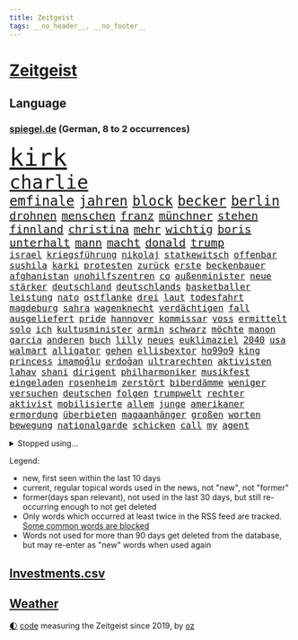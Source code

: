 ```yaml
---
title: Zeitgeist
tags: __no_header__, __no_footer__
---
```


# [Zeitgeist](https://oliz.io/zeitgeist/)

## Language

<h3><a href="https://www.spiegel.de" target="_blank">spiegel.de</a> (German, 8 to 2 occurrences)</h3>
<p style="font-family:monospace">
<span style="font-size:32pt"><a href="news_links.html#kirk" class="new">kirk</a></span>
<br>
<span style="font-size:25pt"><a href="news_links.html#charlie" class="new">charlie</a></span>
<br>
<span style="font-size:18pt"><a href="news_links.html#emfinale" class="current">emfinale</a></span>
<span style="font-size:18pt"><a href="news_links.html#jahren" class="current">jahren</a></span>
<span style="font-size:18pt"><a href="news_links.html#block" class="current">block</a></span>
<span style="font-size:18pt"><a href="news_links.html#becker" class="current">becker</a></span>
<span style="font-size:18pt"><a href="news_links.html#berlin" class="current">berlin</a></span>
<br>
<span style="font-size:15pt"><a href="news_links.html#drohnen" class="current">drohnen</a></span>
<span style="font-size:15pt"><a href="news_links.html#menschen" class="current">menschen</a></span>
<span style="font-size:15pt"><a href="news_links.html#franz" class="current">franz</a></span>
<span style="font-size:15pt"><a href="news_links.html#münchner" class="current">münchner</a></span>
<span style="font-size:15pt"><a href="news_links.html#stehen" class="current">stehen</a></span>
<span style="font-size:15pt"><a href="news_links.html#finnland" class="current">finnland</a></span>
<span style="font-size:15pt"><a href="news_links.html#christina" class="current">christina</a></span>
<span style="font-size:15pt"><a href="news_links.html#mehr" class="current">mehr</a></span>
<span style="font-size:15pt"><a href="news_links.html#wichtig" class="current">wichtig</a></span>
<span style="font-size:15pt"><a href="news_links.html#boris" class="current">boris</a></span>
<span style="font-size:15pt"><a href="news_links.html#unterhalt" class="current">unterhalt</a></span>
<span style="font-size:15pt"><a href="news_links.html#mann" class="current">mann</a></span>
<span style="font-size:15pt"><a href="news_links.html#macht" class="current">macht</a></span>
<span style="font-size:15pt"><a href="news_links.html#donald" class="current">donald</a></span>
<span style="font-size:15pt"><a href="news_links.html#trump" class="current">trump</a></span>
<br>
<span style="font-size:12pt"><a href="news_links.html#israel" class="current">israel</a></span>
<span style="font-size:12pt"><a href="news_links.html#kriegsführung" class="current">kriegsführung</a></span>
<span style="font-size:12pt"><a href="news_links.html#nikolaj" class="new">nikolaj</a></span>
<span style="font-size:12pt"><a href="news_links.html#statkewitsch" class="new">statkewitsch</a></span>
<span style="font-size:12pt"><a href="news_links.html#offenbar" class="current">offenbar</a></span>
<span style="font-size:12pt"><a href="news_links.html#sushila" class="new">sushila</a></span>
<span style="font-size:12pt"><a href="news_links.html#karki" class="new">karki</a></span>
<span style="font-size:12pt"><a href="news_links.html#protesten" class="current">protesten</a></span>
<span style="font-size:12pt"><a href="news_links.html#zurück" class="current">zurück</a></span>
<span style="font-size:12pt"><a href="news_links.html#erste" class="current">erste</a></span>
<span style="font-size:12pt"><a href="news_links.html#beckenbauer" class="current">beckenbauer</a></span>
<span style="font-size:12pt"><a href="news_links.html#afghanistan" class="current">afghanistan</a></span>
<span style="font-size:12pt"><a href="news_links.html#unohilfszentren" class="new">unohilfszentren</a></span>
<span style="font-size:12pt"><a href="news_links.html#co" class="current">co</a></span>
<span style="font-size:12pt"><a href="news_links.html#außenminister" class="current">außenminister</a></span>
<span style="font-size:12pt"><a href="news_links.html#neue" class="current">neue</a></span>
<span style="font-size:12pt"><a href="news_links.html#stärker" class="current">stärker</a></span>
<span style="font-size:12pt"><a href="news_links.html#deutschland" class="current">deutschland</a></span>
<span style="font-size:12pt"><a href="news_links.html#deutschlands" class="current">deutschlands</a></span>
<span style="font-size:12pt"><a href="news_links.html#basketballer" class="current">basketballer</a></span>
<span style="font-size:12pt"><a href="news_links.html#leistung" class="current">leistung</a></span>
<span style="font-size:12pt"><a href="news_links.html#nato" class="current">nato</a></span>
<span style="font-size:12pt"><a href="news_links.html#ostflanke" class="new">ostflanke</a></span>
<span style="font-size:12pt"><a href="news_links.html#drei" class="current">drei</a></span>
<span style="font-size:12pt"><a href="news_links.html#laut" class="current">laut</a></span>
<span style="font-size:12pt"><a href="news_links.html#todesfahrt" class="new">todesfahrt</a></span>
<span style="font-size:12pt"><a href="news_links.html#magdeburg" class="current">magdeburg</a></span>
<span style="font-size:12pt"><a href="news_links.html#sahra" class="current">sahra</a></span>
<span style="font-size:12pt"><a href="news_links.html#wagenknecht" class="current">wagenknecht</a></span>
<span style="font-size:12pt"><a href="news_links.html#verdächtigen" class="current">verdächtigen</a></span>
<span style="font-size:12pt"><a href="news_links.html#fall" class="current">fall</a></span>
<span style="font-size:12pt"><a href="news_links.html#ausgeliefert" class="current">ausgeliefert</a></span>
<span style="font-size:12pt"><a href="news_links.html#pride" class="current">pride</a></span>
<span style="font-size:12pt"><a href="news_links.html#hannover" class="current">hannover</a></span>
<span style="font-size:12pt"><a href="news_links.html#kommissar" class="current">kommissar</a></span>
<span style="font-size:12pt"><a href="news_links.html#voss" class="new">voss</a></span>
<span style="font-size:12pt"><a href="news_links.html#ermittelt" class="current">ermittelt</a></span>
<span style="font-size:12pt"><a href="news_links.html#solo" class="new">solo</a></span>
<span style="font-size:12pt"><a href="news_links.html#ich" class="current">ich</a></span>
<span style="font-size:12pt"><a href="news_links.html#kultusminister" class="current">kultusminister</a></span>
<span style="font-size:12pt"><a href="news_links.html#armin" class="current">armin</a></span>
<span style="font-size:12pt"><a href="news_links.html#schwarz" class="current">schwarz</a></span>
<span style="font-size:12pt"><a href="news_links.html#möchte" class="current">möchte</a></span>
<span style="font-size:12pt"><a href="news_links.html#manon" class="new">manon</a></span>
<span style="font-size:12pt"><a href="news_links.html#garcia" class="new">garcia</a></span>
<span style="font-size:12pt"><a href="news_links.html#anderen" class="current">anderen</a></span>
<span style="font-size:12pt"><a href="news_links.html#buch" class="current">buch</a></span>
<span style="font-size:12pt"><a href="news_links.html#lilly" class="current">lilly</a></span>
<span style="font-size:12pt"><a href="news_links.html#neues" class="current">neues</a></span>
<span style="font-size:12pt"><a href="news_links.html#euklimaziel" class="current">euklimaziel</a></span>
<span style="font-size:12pt"><a href="news_links.html#2040" class="current">2040</a></span>
<span style="font-size:12pt"><a href="news_links.html#usa" class="current">usa</a></span>
<span style="font-size:12pt"><a href="news_links.html#walmart" class="new">walmart</a></span>
<span style="font-size:12pt"><a href="news_links.html#alligator" class="current">alligator</a></span>
<span style="font-size:12pt"><a href="news_links.html#gehen" class="current">gehen</a></span>
<span style="font-size:12pt"><a href="news_links.html#ellisbextor" class="new">ellisbextor</a></span>
<span style="font-size:12pt"><a href="news_links.html#ho99o9" class="new">ho99o9</a></span>
<span style="font-size:12pt"><a href="news_links.html#king" class="current">king</a></span>
<span style="font-size:12pt"><a href="news_links.html#princess" class="current">princess</a></span>
<span style="font-size:12pt"><a href="news_links.html#i̇mamoğlu" class="current">i̇mamoğlu</a></span>
<span style="font-size:12pt"><a href="news_links.html#erdoğan" class="current">erdoğan</a></span>
<span style="font-size:12pt"><a href="news_links.html#ultrarechten" class="current">ultrarechten</a></span>
<span style="font-size:12pt"><a href="news_links.html#aktivisten" class="current">aktivisten</a></span>
<span style="font-size:12pt"><a href="news_links.html#lahav" class="current">lahav</a></span>
<span style="font-size:12pt"><a href="news_links.html#shani" class="new">shani</a></span>
<span style="font-size:12pt"><a href="news_links.html#dirigent" class="new">dirigent</a></span>
<span style="font-size:12pt"><a href="news_links.html#philharmoniker" class="new">philharmoniker</a></span>
<span style="font-size:12pt"><a href="news_links.html#musikfest" class="new">musikfest</a></span>
<span style="font-size:12pt"><a href="news_links.html#eingeladen" class="current">eingeladen</a></span>
<span style="font-size:12pt"><a href="news_links.html#rosenheim" class="new">rosenheim</a></span>
<span style="font-size:12pt"><a href="news_links.html#zerstört" class="current">zerstört</a></span>
<span style="font-size:12pt"><a href="news_links.html#biberdämme" class="new">biberdämme</a></span>
<span style="font-size:12pt"><a href="news_links.html#weniger" class="current">weniger</a></span>
<span style="font-size:12pt"><a href="news_links.html#versuchen" class="current">versuchen</a></span>
<span style="font-size:12pt"><a href="news_links.html#deutschen" class="current">deutschen</a></span>
<span style="font-size:12pt"><a href="news_links.html#folgen" class="current">folgen</a></span>
<span style="font-size:12pt"><a href="news_links.html#trumpwelt" class="new">trumpwelt</a></span>
<span style="font-size:12pt"><a href="news_links.html#rechter" class="current">rechter</a></span>
<span style="font-size:12pt"><a href="news_links.html#aktivist" class="new">aktivist</a></span>
<span style="font-size:12pt"><a href="news_links.html#mobilisierte" class="new">mobilisierte</a></span>
<span style="font-size:12pt"><a href="news_links.html#allem" class="current">allem</a></span>
<span style="font-size:12pt"><a href="news_links.html#junge" class="current">junge</a></span>
<span style="font-size:12pt"><a href="news_links.html#amerikaner" class="current">amerikaner</a></span>
<span style="font-size:12pt"><a href="news_links.html#ermordung" class="current">ermordung</a></span>
<span style="font-size:12pt"><a href="news_links.html#überbieten" class="new">überbieten</a></span>
<span style="font-size:12pt"><a href="news_links.html#magaanhänger" class="new">magaanhänger</a></span>
<span style="font-size:12pt"><a href="news_links.html#großen" class="current">großen</a></span>
<span style="font-size:12pt"><a href="news_links.html#worten" class="current">worten</a></span>
<span style="font-size:12pt"><a href="news_links.html#bewegung" class="current">bewegung</a></span>
<span style="font-size:12pt"><a href="news_links.html#nationalgarde" class="current">nationalgarde</a></span>
<span style="font-size:12pt"><a href="news_links.html#schicken" class="current">schicken</a></span>
<span style="font-size:12pt"><a href="news_links.html#call" class="new">call</a></span>
<span style="font-size:12pt"><a href="news_links.html#my" class="new">my</a></span>
<span style="font-size:12pt"><a href="news_links.html#agent" class="current">agent</a></span>
</p>
<details>
<summary>Stopped using...</summary>
<p class="former" style="font-size:12pt">
geboren(1785) verfolgen(1785) cristiano(1784) gefährden(1784) ronaldo(1784) entgegen(1783) 2016(1782) rückschlag(1782) verschiebt(1782) anne(1781) dienstag(1781) weltweiten(1781) depressionen(1780) ermöglichen(1780) lust(1780) tödlicher(1780) gemeldet(1779) phase(1779) plus(1779) termin(1779) zusammenhang(1779) behörde(1778) null(1778) weitergeht(1778) aufgerufen(1777) beschluss(1777) bitten(1777) facebook(1777) lebens(1777) lieben(1777) schien(1777) verlegt(1777) englischen(1776) genannt(1776) juden(1776) springt(1776) verteilt(1776) klären(1775) mitglied(1774) verbindung(1774) 32(1773) anwälte(1773) meinem(1773) nerven(1773) trafen(1773) auswirkungen(1772) dreimal(1772) eingestellt(1772) super(1772) anteil(1771) bull(1771) see(1771) 2030(1770) eigener(1769) rät(1769) schnellen(1769) sports(1769) oppositionelle(1767) distanziert(1765) holocaust(1764) antwort(1763) gekauft(1763) geprägt(1763) treiben(1759) aufhalten(1758) landet(1758) tiefen(1758) wem(1758) hilfen(1755) eigenes(1754) schrecken(1753) verständnis(1752) pleite(1751) journalist(1749) stress(1748) training(1748) provoziert(1744) iranischen(1742) kandidatur(1742) günther(1740) einblicke(1726) blut(1600) übrig(1600) kleidung(1528) ausnahme(1519) erscheint(1486) börsen(1452) gemeinschaft(1450) gehälter(1441) front(1371) unserem(1371) seltene(1362) fördern(1338) weiten(1327) jennifer(1278) terror(1272) beschuss(1264) 34(1258) günstiger(1244) besetzten(1239) erlauben(1235) antisemitische(1223) umstände(1214) schlamm(1205) jugendlicher(1177) partnerin(1150) auseinander(1087) begegnung(1065) staates(1012) mächtige(986) praxis(971) viertagewoche(962) vorstand(958) landwirte(956) islamistischen(945) uefa(927) vermeintliche(927) kollidiert(882) glas(877) wiederwahl(874) urlauber(856) trikot(845) gelände(829) sizilien(809) sächsischen(809) drastische(807) festgestellt(800) pass(776) nahostkonflikt(774) 36(773) nächster(757) kranke(749) torwart(749) ausnahmezustand(742) kandidiert(737) knie(732) 24jährige(730) rechtsextremisten(729) momente(725) miliz(714) verspottet(711) oppositionspolitiker(706) demokratischen(704) boeing(703) verfolgte(699) raumstation(692) veröffentlichung(689) 22jährige(688) version(688) beschuldigt(687) aufruhr(686) besetzung(686) demonstration(665) wild(658) franzose(642) indischen(626) abgeordneter(620) umstrittenes(620) dorthin(615) historischer(614) iss(608) finanziellen(605) teamkollegen(602) audi(590) firmenchef(590) le(588) minus(579) rettete(568) hummels(566) abgewiesen(564) erleichtert(560) zurückziehen(560) verzögern(554) wütet(543) freut(541) rheinmetall(537) stammen(537) planung(536) stewart(535) outfits(532) überlassen(531) schülerinnen(529) klettert(527) fehlern(526) noah(506) größtes(505) escooter(503) bräuchte(499) instanz(499) versuchter(493) flog(491) figuren(490) weber(487) verspielt(485) freunden(479) beweist(475) ignorieren(462) palästinensern(462) schütze(462) s(461) france(460) beschließen(459) steven(450) allmählich(449) 200000(448) verwaltungsgericht(443) herum(439) co₂ausstoß(435) /(433) smith(431) urteile(431) zeug(431) extremen(427) eingebrochen(425) westküste(425) bewahrt(421) beschert(414) zeichnen(414) glaube(412) anruf(411) saskia(409) auszugeben(407) gesichert(404) inlandsgeheimdienst(398) untergang(394) abbrechen(393) drehen(392) klimakonferenz(390) northvolt(389) yoga(387) konkret(386) britin(385) versammeln(383) aktionäre(382) scheiterten(379) anhaltende(372) verbannt(368) ifoinstituts(365) weitermachen(363) khan(361) unterbringung(358) bauarbeiten(357) cem(356) özdemir(356) biografie(355) nutzerinnen(354) organisierte(353) festgehalten(343) alex(342) anzahl(341) leipziger(341) 71(340) bastelt(340) zwang(336) 2500(335) härteren(335) hof(333) königreich(327) ursprung(327) bka(325) unbeeindruckt(325) combs(322) diddy(322) sean(322) anzeigen(321) brett(320) kern(316) klubwm(316) veranstaltungen(314) vorsorglich(314) aktueller(313) stromausfälle(311) vorstellungen(311) stanley(310) aufrüstung(309) zunehmende(307) maler(306) exporte(302) qualifiziert(302) ultimatum(301) mitgeteilt(297) spdfraktionschef(297) gefährdung(296) mittagessen(296) odessa(296) unterschiedlichen(296) jake(291) überzieht(290) überfallen(287) exchef(285) ruhen(284) sexismus(284) hingerichtet(282) queeren(281) winden(280) fraktionschef(279) cdupolitikerin(276) pompeji(273) trotzt(273) verständigt(271) scharfer(269) südkoreas(269) 97(267) versus(265) übergeben(264) französin(261) ed(260) sheeran(260) vorläufig(258) alleingang(257) steuer(255) verließen(254) netflixserie(253) medizinischen(252) graf(251) steffi(251) verzicht(251) rückkehrer(249) skurrile(249) internationaler(248) spurensuche(248) südwesten(248) zündet(246) affront(245) nasa(245) schattenflotte(243) schülern(240) erwartete(239) winzige(238) gebühr(236) schmuggel(236) abgeschlossen(234) beliebtes(234) empfehlen(234) solch(234) überstehen(234) unabhängiger(233) selbstkritik(232) batteriehersteller(231) bewertung(231) re(228) rereportage(228) schönheit(228) führerschein(227) gold(227) mail(227) konstruktiv(225) promille(223) londons(222) tauchen(222) malen(221) privat(221) massiver(220) zuhause(220) bedauert(219) hafenstadt(218) spiegelleser(218) atomkraftwerk(217) getrennte(216) jene(216) bauch(215) besseres(215) kälte(215) firewall(213) gift(212) taxi(210) einzuschränken(209) fußgänger(209) gemüse(209) interviews(208) ruhm(208) außenhandel(206) dazwischen(206) weltspitze(206) premiere(200) wohnmobil(200) abschieben(199) rückgängig(199) aschaffenburg(198) transparenz(196) bargeld(195) nähern(192) auszuschließen(191) bonus(191) zugenommen(189) berlinerin(188) erden(187) niedrigere(184) witkoff(184) abitur(183) aufruf(183) ausschluss(183) oper(183) kulturstaatsminister(182) aufgegeben(181) gazakonflikt(181) benutzt(180) karlheinz(180) osbourne(180) ozzy(180) tiefsten(180) milliardeninvestitionen(179) trophäe(179) absitzen(178) roland(178) grok(175) beherrschen(174) demokratischer(172) hamm(172) mexikanischen(172) steuergeld(172) engagieren(171) gedachten(171) küstenwache(171) vorantreiben(171) bröckelt(170) taktik(170) verbinden(170) kollaps(169) vernichten(169) reichsbürgergruppe(168) 25jähriger(167) slogan(167) wahlkreis(167) gerichtet(165) britisches(164) krachte(164) überzahl(163) just(162) jünger(162) extennisstar(161) galatasaray(161) repräsentative(161) dreist(160) ron(160) 24jährigen(159) internes(159) pokalfinale(159) benannt(158) nutzten(158) geht’s(157) grausame(157) inspirieren(157) kretschmann(157) ukrainern(157) winfried(157) 56(156) wortgefecht(156) kriegsgebiet(155) miguel(155) teufel(155) beschlossene(154) scham(154) amazonasgebiet(153) wahrzeichen(153) wertlos(152) geldern(151) geplantes(151) bestellen(150) gynäkologe(149) heldin(149) woidke(149) zielt(149) angezündet(148) drohnenattacke(148) einseitiges(148) gefüllt(148) hurra(148) ökologischen(148) beugen(147) chatbots(147) liberaler(147) wels(147) fähig(146) johansson(146) marinemanöver(146) scarlett(146) stürme(146) 61(144) brasilianische(144) einschränkung(144) wirtschaftlicher(144) zollstreits(143) amtsvorgänger(142) unerlaubt(142) vorlesen(142) chan(141) einschränken(141) schimmel(141) verkürzen(141) weitreichenden(140) begehrten(139) jurist(139) kalender(138) kampfhandlungen(138) bernie(137) clooney(137) feministin(137) rief(137) kiefer(135) spontan(134) stich(134) tourismus(134) seltenheit(133) verunsichern(133) reinigen(132) terrorverdacht(132) fitzek(131) arminia(130) geheim(130) prognose(130) wolfram(130) erwerb(129) nationalspielerinnen(129) wassersparen(129) airbus(128) frustriert(128) funktion(128) lies(128) präsidentschaftskandidat(128) satellitenbilder(128) vorfeld(128) anja(127) auftragsbücher(127) kalifornische(127) mls(127) weiterspielen(127) irreführende(126) street(126) wirtschaftsvertreter(126) coman(125) enormen(125) thiel(125) unruhen(125) auftauchen(124) gedächtnis(124) kleinem(124) rüstungsgüter(124) varianten(124) beruhigen(123) bewährungsstrafen(123) graffiti(123) vereinbarte(121) ambitionierten(120) sonntagmorgen(120) messe(119) turniere(119) abgelöst(118) feier(118) kathedrale(118) wall(118) arbeite(117) digitalministerium(117) geeignet(117) beantragen(116) handelsverband(116) yair(116) barça(115) exporteure(115) cochef(114) magath(114) tabletten(114) atombombenabwurf(113) batterien(113) hiroshima(113) slogans(113) audretsch(112) großmutter(112) jobcenter(112) katholiken(112) portion(112) testet(112) 1998(111) eingehandelt(111) kläger(111) fußballerin(110) betrunken(109) gewohnheit(109) journal(109) victoria(109) 400000(108) amal(108) herstellen(108) spendet(108) terroranschlag(108) unterfangen(108) zugeschlagen(108) einziger(107) kategorisch(107) routen(107) südamerika(107) benehmen(106) don(106) selfie(106) territoriale(106) verbünden(106) verstört(106) waldbrandes(106) 135(105) ankündigung(105) deep(105) jenna(105) ortega(105) woelki(105) csd(104) köpfe(104) schulsystem(104) schwarzer(104) wednesday(104) anscheinend(103) ansturm(103) blitz(103) kleidungsstück(103) kletterte(103) mythen(103) renten(103) bestände(102) parteigelder(102) anrufer(101) bell(101) sommerpause(101) weimer(101) annkatrin(100) femizid(100) vi(99) meistertitel(98) passagieren(98) anlage(97) erlag(97) grillen(97) oppositionsführer(97) setzten(97) aufgebaut(96) summer(96) tiergarten(95) duo(94) gefürchteten(94) worklifebalance(94) buffett(93) plagegeister(93) vermüllte(93) warren(93) 25jährige(92) mieter(92) party(92) regelung(92) regenbogenflagge(92) gravierenden(91) nächtlichen(91) sonnencreme(91) stufen(91) anziehen(90) beobachtungen(90) kichips(90) verschwörungstheorien(90) wildberger(90) entkommen(89) internetzugang(89) sponsoring(89) tagelange(89) ungesund(89) lehrerverband(88) seele(88) wenigsten(88) afrikanerin(87) erstickt(87) mossad(87) vorgaben(87) chatgptanbieter(86) cnn(86) interessant(86) mitgründer(86) recycling(86) spielflächen(86) bronzestatue(85) feierlichen(85) nationaltorwart(85) schaue(85) spaghetti(85) cohen(84) geschlechterrollen(84) grausamkeit(84) inácio(84) luiz(84) lula(84) rasant(84) schadensbegrenzung(84) schufteten(84) städtetrip(84) unvereinbarkeitsbeschluss(84) atombomben(83) freigibt(83) gedruckt(83) millionär(83) musikvideo(83) mützenich(83) priester(83) robotaxis(83) tropischer(83) abstecher(82) batteriezellhersteller(82) easyjet(82) floridas(82) hilfsgüter(82) jim(82) picasso(82) populär(82) rissen(82) skulptur(82) apparat(81) digitalminister(81) erfolgsgeschichten(81) hsvpräsident(81) more(81) prideparade(81) schleppte(81) steine(81) anwältin(80) emobilität(80) stiften(80) texten(80) vegetarische(80) energiekosten(79) gegessen(79) marcandré(79) stegen(79) ter(79) weltuntergang(79) erwürgt(78) formel1rennen(78) labourregierung(78) landeskriminalamt(78) mittelalterliche(78) rupert(78) zehnjährigen(78) arbeitsumfeld(77) aushandeln(77) erläutert(77) fronten(77) ideologisch(77) katastrophen(77) optimistischer(77) prosor(77) saudis(77) virtuellen(77) volksfest(77) gerissen(76) handelskonflikte(76) lapid(76) massentourismus(76) sportlern(76) zwecke(76) gesamtsieg(75) jet(75) mauritius(75) verursachte(75) widmet(75) 2002(74) geologe(74) life(74) little(74) terry(74) toxisches(74) exportstopp(73) primaten(73) schwerfällt(73) schwingt(73) sicheren(73) therapeutin(73) championsleaguesieger(72) fies(72) flugzeugbauer(72) heilbronn(72) kurzschluss(72) mboko(72) unzureichend(72) 182(71) aufgestaut(71) christi(71) entkriminalisierung(71) fußballtransferticker(71) lehre(71) mobilfunkempfang(71) proben(71) registrierte(71) südamerikanische(71) verpuffung(71) yorks(71) dammbruch(70) punktsieg(70) queer(70) rekordzahl(70) williamson(70) zwanzig(70) dummen(69) lehnte(69) nannten(69) anstehendes(68) schutt(68) außenseiterin(67) gegenzug(67) hilflosigkeit(67) klarkommen(67) like(67) marina(67) mitmenschen(67) seitz(67) that(67) unterschätzte(67) badenwürttembergs(66) brüchig(66) bundestagsabgeordnete(66) championsleaguetitel(66) fabriken(66) signalisieren(66) tigerbabys(66) ökosystem(66) aberkennung(65) bedürfnisse(65) cameron(65) ferienanlage(65) hochstaplerin(65) litauische(65) nase(65) uribe(65) canberra(64) klagende(64) spieletipps(64) torpedieren(64) verschrecken(64) abschlussbericht(63) achtziger(63) befasst(63) eventuell(63) gebüsch(63) gesperrten(63) kippen(63) ‒(63) bestsellerautor(62) defizite(62) prinzip(62) schlimmeres(62) errechnet(61) kakadus(61) militärhilfe(61) pablo(61) sozialleistungen(61) crewmitglieder(60) drohende(60) erpressung(60) brust(59) geliebtes(59) kalt(59) schrieben(59) sicherheitslage(59) atombombe(58) herzlich(58) insekten(58) leroy(58) sané(58) strand(58) energiebedarf(57) filmcharaktere(57) nashörner(57) quadratmeter(57) verdrängt(57) wiederholte(57) ächzen(57) kelly(56) norbert(56) tyrannosaurus(56) verschleppten(56) 39(55) alisha(55) befassen(55) hochbegabte(55) lehmann(55) socialmediaverbot(55) automobilindustrie(54) steuerprüfungen(54) atomwissenschaftler(53) befrieden(53) biontech(53) erschütterte(53) heruntergefahren(53) montreal(53) patriarchat(53) ressort(53) vernünftig(53) entsprechend(52) haseloff(52) nuklearanlage(52) tägliche(52) verarbeitung(52) weltreise(52) zerteilt(52) best(51) cduabgeordnete(51) norwegischen(51) regionalzug(51) springerstiefel(51) ausnahmespieler(50) betrügerische(50) beweise(50) hobbit(50) importen(50) kindesentführung(50) todesfällen(50) basketballerin(49) beansprucht(49) beeindruckenden(49) fahrschule(49) verheerend(49) öldepot(49) ausstrahlen(48) capri(48) grüner(48) insolventen(48) kilometern(48) selbstbewusster(48) chen(47) parker(47) soße(47) stromschlag(47) erfurt(46) fußballstar(46) gefundenen(46) konzertbesucher(46) wirtschaftswachstum(46) lauten(45) abgebrannt(44) bombenangriff(44) deutschpolnischen(44) mitfahren(44) nachzahlungen(44) packendes(44) wesentlichen(44) bemühen(43) berichteten(43) gerichten(43) improvisierten(43) kulturelle(43) schieflage(43) zentralafrikanische(43) akw(42) aussprechen(42) chrupalla(42) izmir(42) seetang(42) sommerliche(42) tennisturnier(42) zügen(42) ökosysteme(42) heimlicher(41) impfungen(41) verschwendet(41) wiedergeburt(41) wählergruppen(41) dates(40) dorsten(40) giulia(40) gwinn(40) lebensbedrohlich(40) privatjets(40) waffensystemen(40) ärztlich(40) chefarzt(39) hitzebeschwerden(39) interpretiert(39) köhler(39) musikfestivals(39) provokanten(39) ware(39) afdchef(38) angehoben(38) anzeichen(38) grauen(38) kreislaufprobleme(38) mahlzeiten(38) rakers(38) sachsenanhalts(38) verwirklichen(38) angstschweiß(37) antiisraelische(37) erpresst(37) gesellschaftliche(37) nächtlichem(37) 3i/atlas(36) abschiebegefängnis(36) erzbistum(36) gedanke(36) geschworene(36) gittens(36) offenlegung(36) sonnensystem(36) toll(36) buenos(35) eigenschaft(35) export(35) meisterschaften(35) relevante(35) schwitzen(35) teiler(35) ussängerin(35) vernünftige(35) wahrhaben(35) weltranglistenerste(35) guttut(34) intime(34) alarmieren(33) aufwendige(33) bildschirme(33) bootsausflug(33) einiger(33) gendersprache(33) jubiläum(33) jva(33) nordwesten(33) rettungsversuch(33) sacken(33) transfernews(33) verstoße(33) verwüstung(33) friedensnobelpreis(32) pendler(32) rivalen(32) schulferien(32) verfasst(32) ac/dc(31) bergretter(31) ergebnissen(31) gelben(31) jahrhunderten(31) judith(31) mel(31) profitierte(31) rabatten(31) schulkinder(31) ungewöhnlicher(31) winzig(31) angeschlagenen(30) frauke(30) gefährlichste(30) machtverlust(30) zehntel(30) flop(29) hathaway(29) kartelle(29) leichten(29) präsidentengattin(29) symbolisch(29) sympathie(29) südküste(29) taufen(29) entwaffnung(28) erliegen(28) gäbe(28) lenkt(28) propagandavideos(28) reiseziel(28) zehnmal(28) abschreckung(27) einsätze(27) escooterunfall(27) gesetzesvorhaben(27) staatsanwaltschaften(27) wasserqualität(27) währung(27) zurücktreten(27) cas(26) eingeplant(26) geschmack(26) jane(26) lyles(26) rivalin(26) sexualstraftäters(26) umstimmen(26) wen(26) ekitiké(25) gap(25) labubus(25) neckar(25) bo(24) brady(24) cherry(24) dolomiten(24) gelbe(24) gelegenheitsjobs(24) monica(24) superman(24) verbreiteten(24) breitete(23) exklusive(23) geboten(23) gedauert(23) interstellaren(23) kaufpreise(23) kometen(23) ludwig(23) miller(23) nora(23) schwimmwm(23) spitzensport(23) überzeugungsarbeit(23) berichterstattung(22) durchschnittlich(22) olympischen(22) passenden(22) verhärtet(22) übereinstimmenden(22) berger(21) cain(21) date(21) dean(21) schmetterlinge(21) bestes(20) bosch(20) darbietung(20) nachbarstaaten(20) ständigen(20) unbequem(20) 7000(19) allerletzten(19) clown(19) epsteinakten(19) landwirtschaftsministeriums(19) lieferando(19) liter(19) staatsanwältin(19) epsteinaffäre(18) ghislaine(18) gleitschirmflug(18) islamistischer(18) maxwell(18) peterording(18) sankt(18) autonomes(17) colbert(17) jemals(17) porto(17) tatsächlich …(17) antikorruptionsbehörden(16) bosbach(16) dreißig(16) kritikers(16) vertrieben(16) angepriesen(15) einigt(15) fanatischer(15) nass(15) ausgestiegen(14) murdoch(14) pöbeleien(14) zurückgezahlt(14) aufrichtig(13) bergrettung(13) bußgeldbescheide(13) kadaver(13) naturschutzbund(13) sofortigen(13) arbeitslose(12) bundespräsidentin(12) fossil(12) verzögerten(12) vierköpfige(12) wahldebakel(12) 4000(11) abwurf(11) aushungerung(11) katastrophalen(11) mitleidenschaft(11) palantir(11) passion(11) polizeisoftware(11) schwache(11) unsinn(11) waffenexporten(11)
</p>
</details>
<p>Legend:
<ul>
<li><span class="new">new</span>, first seen within the last 10 days</li>
<li><span class="current">current</span>, regular topical words used in the news, not "new", not "former"</li>
<li><span class="former">former(days span relevant)</span>, not used in the last 30 days, but still re-occurring enough to not get deleted</li>
<li>Only words which occurred at least twice in the RSS feed are tracked. <a href="language/filters.py">Some common words are blocked</a></li>
<li>Words not used for more than 90 days get deleted from the database, but may re-enter as "new" words when used again</li>
</ul>
</p>

## [Investments](investments.html)[.csv](investments.csv)

## [Weather](weather.html)

<footer>
<a href="javascript:toggleTheme()" class="nav">🌓</a>
<a href="https://github.com/ooz/zeitgeist">code</a> measuring the Zeitgeist since 2019, by <a href="https://oliz.io">oz</a>
</footer>
